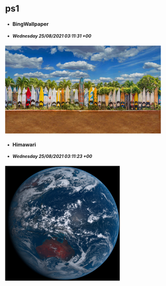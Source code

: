 # ps1

- ### BingWallpaper
- ##### Wednesday 25/08/2021 03:11:31 +00
<img src="BingWallpaper/latest.jpg" width="700" height="auto" title="👉  BingWallpaper  👈">


- ### Himawari 
- ##### Wednesday 25/08/2021 03:11:23 +00
<img src="Himawari/latest.jpg" width="auto" height="371" title="👉  Himawari  👈">







